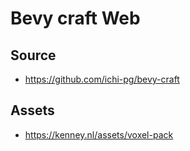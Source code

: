 # Bevy craft Web

## Source

* <https://github.com/ichi-pg/bevy-craft>

## Assets

* <https://kenney.nl/assets/voxel-pack>
